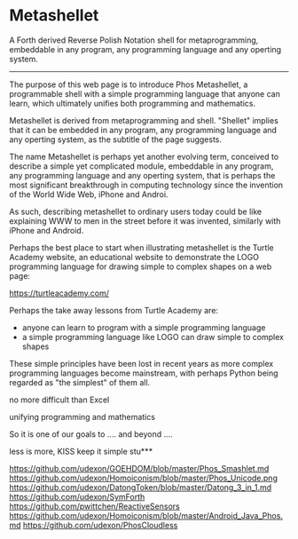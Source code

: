 # Metashellet
A Forth derived Reverse Polish Notation shell for metaprogramming, embeddable in any program, any programming language and any operting system.

<hr>

The purpose of this web page is to introduce Phos Metashellet, a programmable shell with a simple programming language that anyone can learn, which ultimately unifies both programming and mathematics.

Metashellet is derived from metaprogramming and shell. "Shellet" implies that it can be embedded in any program, any programming language and any operting system, as the subtitle of the page suggests.

The name Metashellet is perhaps yet another evolving term, conceived to describe a simple yet complicated module, embeddable in any program, any programming language and any operting system, that is perhaps the most significant breakthrough in computing technology since the invention of the World Wide Web, iPhone and Androi.

As such, describing metashellet to ordinary users today could be like explaining WWW to men in the street before it was invented, similarly with iPhone and Android. 

Perhaps the best place to start when illustrating metashellet is the Turtle Academy website, an educational website to demonstrate the LOGO programming language for drawing simple to complex shapes on a web page:

https://turtleacademy.com/

Perhaps the take away lessons from Turtle Academy are:

- anyone can learn to program with a simple programming language
- a simple programming language like LOGO can draw simple to complex shapes

These simple principles have been lost in recent years as more complex programming languages become mainstream, with perhaps Python being regarded as "the simplest" of them all.

no more difficult than Excel

unifying programming and mathematics

So it is one of our goals to .... and beyond ....

less is more, KISS keep it simple stu***


https://github.com/udexon/GOEHDOM/blob/master/Phos_Smashlet.md
https://github.com/udexon/Homoiconism/blob/master/Phos_Unicode.png
https://github.com/udexon/DatongToken/blob/master/Datong_3_in_1.md
https://github.com/udexon/SymForth
https://github.com/pwittchen/ReactiveSensors
https://github.com/udexon/Homoiconism/blob/master/Android_Java_Phos.md
https://github.com/udexon/PhosCloudless 
